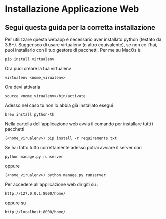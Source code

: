 # Installazione Applicazione Web

## Segui questa guida per la corretta installazione
Per utilizzare questa webapp è necessario aver installato python (testato da 3.8+). Suggerisco di usare virtualenv (o altro equivalente), se non ce l'hai, puoi installarlo con il tuo gestore di pacchetti. Per me su MacOs è:

`pip install virtualenv`

Ora puoi creare la tua virtualenv

`virtualenv <nome_virualenv>`

Ora devi attivarla

`source <nome_virualenv>/bin/activate`

Adesso nel caso tu non lo abbia già installato esegui

`brew install python-tk`

Nella cartella dell'applicazione web avvia il comando per installare tutti i pacchetti

`(<nome_virualenv>) pip install -r requirements.txt`

Se hai fatto tutto correttamente adesso potrai avviare il server con 

`python manage.py runserver`

oppure 

`(<nome_virualenv>) python manage.py runserver`

Per accedere all'applicazione web dirigiti su : 

`http://127.0.0.1:8000/home/`

oppure su 

`http://localhost:8000/home/`
